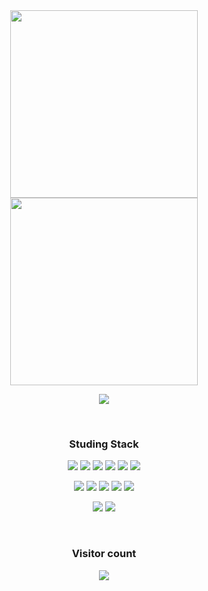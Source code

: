 <div align=center>
   
 <img src="https://github.com/Taxzero/terminal.gif" width="300"/>
 <img src="https://github.com/Taxzero/Taxzero/terminal.gif" width="300"/>
   
<a href="https://tax-zero.tistory.com/" target="_blank"><img src="https://img.shields.io/badge/click here-000000?style=flat-square&logo=link&logoColor=white"/></a>   
   
   
</br>
  <h3 align="center"><b>Studing Stack</b></h3>

<img src="https://img.shields.io/badge/Python-black?style=flat-square&logo=Python&logoColor=success"/></a>
<img src="https://img.shields.io/badge/R-black?style=flat-square&logo=R&logoColor=success"/></a>
<img src="https://img.shields.io/badge/html-black?style=flat-square&logo=html5&logoColor=success"/></a>
<img src="https://img.shields.io/badge/css-black?style=flat-square&logo=css3&logoColor=success"></a>
<img src="https://img.shields.io/badge/JavaScript-black?style=flat-square&logo=JavaScript&logoColor=success"/></a>
<img src="https://img.shields.io/badge/Node.js-black?style=flat-square&logo=Node.js&logoColor=success"/></a>

<img src="https://img.shields.io/badge/React-black?style=flat-square&logo=react&logoColor=success"/></a>
<img src="https://img.shields.io/badge/Electron-black?style=flat-square&logo=electron&logoColor=success"/></a>
<img src="https://img.shields.io/badge/Dart-black?style=flat-square&logo=dart&logoColor=success"/></a>
<img src="https://img.shields.io/badge/Flutter-black?style=flat-square&logo=flutter&logoColor=success"/></a>
<img src ="https://img.shields.io/badge/-C%23-black?style=flat-square&logo=Csharp&&logoColor=success"/></a>

<img src="https://img.shields.io/badge/Adobe Photoshop-black?style=flat-square&logo=AdobePhotoshop&logoColor=success"/></a>
<img src="https://img.shields.io/badge/Adobe Illustrator-black?style=flat-square&logo=Adobe Illustrator&logoColor=success"/>


</br>

### Visitor count
<img src="https://profile-counter.glitch.me/Taxzero/count.svg" />
</div>

</br>
